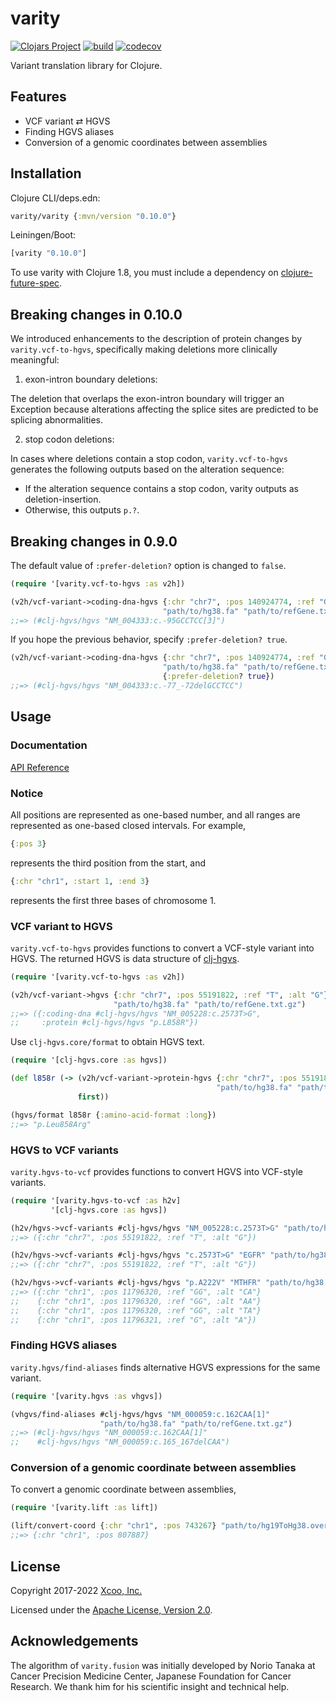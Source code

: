 # varity

[![Clojars Project](https://img.shields.io/clojars/v/varity.svg)](https://clojars.org/varity)
[![build](https://github.com/chrovis/varity/actions/workflows/build.yml/badge.svg)](https://github.com/chrovis/varity/actions/workflows/build.yml)
[![codecov](https://codecov.io/gh/chrovis/varity/branch/master/graph/badge.svg)](https://codecov.io/gh/chrovis/varity)

Variant translation library for Clojure.

## Features

* VCF variant ⇄ HGVS
* Finding HGVS aliases
* Conversion of a genomic coordinates between assemblies

## Installation

Clojure CLI/deps.edn:

```clojure
varity/varity {:mvn/version "0.10.0"}
```

Leiningen/Boot:

```clojure
[varity "0.10.0"]
```

To use varity with Clojure 1.8, you must include a dependency on
[clojure-future-spec](https://github.com/tonsky/clojure-future-spec).

## Breaking changes in 0.10.0

We introduced enhancements to the description of protein changes by `varity.vcf-to-hgvs`, specifically making deletions more clinically meaningful:

1. exon-intron boundary deletions:

The deletion that overlaps the exon-intron boundary will trigger an Exception because alterations affecting the splice sites are predicted to be splicing abnormalities.

2. stop codon deletions:

In cases where deletions contain a stop codon, `varity.vcf-to-hgvs` generates the following outputs based on the alteration sequence:

- If the alteration sequence contains a stop codon, varity outputs as deletion-insertion.
- Otherwise, this outputs `p.?`.

## Breaking changes in 0.9.0

The default value of `:prefer-deletion?` option is changed to `false`.

```clojure
(require '[varity.vcf-to-hgvs :as v2h])

(v2h/vcf-variant->coding-dna-hgvs {:chr "chr7", :pos 140924774, :ref "GGGAGGC", :alt "G"}
                                  "path/to/hg38.fa" "path/to/refGene.txt.gz")
;;=> (#clj-hgvs/hgvs "NM_004333:c.-95GCCTCC[3]")
```

If you hope the previous behavior, specify `:prefer-deletion? true`.

```clojure
(v2h/vcf-variant->coding-dna-hgvs {:chr "chr7", :pos 140924774, :ref "GGGAGGC", :alt "G"}
                                  "path/to/hg38.fa" "path/to/refGene.txt.gz"
                                  {:prefer-deletion? true})
;;=> (#clj-hgvs/hgvs "NM_004333:c.-77_-72delGCCTCC")
```

## Usage

### Documentation

[API Reference](https://chrovis.github.io/varity/)

### Notice

All positions are represented as one-based number, and all ranges are
represented as one-based closed intervals. For example,

```clojure
{:pos 3}
```

represents the third position from the start, and

```clojure
{:chr "chr1", :start 1, :end 3}
```

represents the first three bases of chromosome 1.

### VCF variant to HGVS

`varity.vcf-to-hgvs` provides functions to convert a VCF-style variant into HGVS.
The returned HGVS is data structure of [clj-hgvs](https://github.com/chrovis/clj-hgvs).

```clojure
(require '[varity.vcf-to-hgvs :as v2h])

(v2h/vcf-variant->hgvs {:chr "chr7", :pos 55191822, :ref "T", :alt "G"}
                       "path/to/hg38.fa" "path/to/refGene.txt.gz")
;;=> ({:coding-dna #clj-hgvs/hgvs "NM_005228:c.2573T>G",
;;     :protein #clj-hgvs/hgvs "p.L858R"})
```

Use `clj-hgvs.core/format` to obtain HGVS text.

```clojure
(require '[clj-hgvs.core :as hgvs])

(def l858r (-> (v2h/vcf-variant->protein-hgvs {:chr "chr7", :pos 55191822, :ref "T", :alt "G"}
                                              "path/to/hg38.fa" "path/to/refGene.txt.gz")
               first))

(hgvs/format l858r {:amino-acid-format :long})
;;=> "p.Leu858Arg"
```

### HGVS to VCF variants

`varity.hgvs-to-vcf` provides functions to convert HGVS into VCF-style variants.

```clojure
(require '[varity.hgvs-to-vcf :as h2v]
         '[clj-hgvs.core :as hgvs])

(h2v/hgvs->vcf-variants #clj-hgvs/hgvs "NM_005228:c.2573T>G" "path/to/hg38.fa" "path/to/refGene.txt.gz")
;;=> ({:chr "chr7", :pos 55191822, :ref "T", :alt "G"})

(h2v/hgvs->vcf-variants #clj-hgvs/hgvs "c.2573T>G" "EGFR" "path/to/hg38.fa" "path/to/refGene.txt.gz")
;;=> ({:chr "chr7", :pos 55191822, :ref "T", :alt "G"})

(h2v/hgvs->vcf-variants #clj-hgvs/hgvs "p.A222V" "MTHFR" "path/to/hg38.fa" "path/to/refGene.txt.gz")
;;=> ({:chr "chr1", :pos 11796320, :ref "GG", :alt "CA"}
;;    {:chr "chr1", :pos 11796320, :ref "GG", :alt "AA"}
;;    {:chr "chr1", :pos 11796320, :ref "GG", :alt "TA"}
;;    {:chr "chr1", :pos 11796321, :ref "G", :alt "A"})
```

### Finding HGVS aliases

`varity.hgvs/find-aliases` finds alternative HGVS expressions for the same
variant.

```clojure
(require '[varity.hgvs :as vhgvs])

(vhgvs/find-aliases #clj-hgvs/hgvs "NM_000059:c.162CAA[1]"
                    "path/to/hg38.fa" "path/to/refGene.txt.gz")
;;=> (#clj-hgvs/hgvs "NM_000059:c.162CAA[1]"
;;    #clj-hgvs/hgvs "NM_000059:c.165_167delCAA")
```

### Conversion of a genomic coordinate between assemblies

To convert a genomic coordinate between assemblies,

```clojure
(require '[varity.lift :as lift])

(lift/convert-coord {:chr "chr1", :pos 743267} "path/to/hg19ToHg38.over.chain.gz")
;;=> {:chr "chr1", :pos 807887}
```

## License

Copyright 2017-2022 [Xcoo, Inc.](https://xcoo.jp/)

Licensed under the [Apache License, Version 2.0](LICENSE).

## Acknowledgements

The algorithm of `varity.fusion` was initially developed by Norio Tanaka at Cancer Precision Medicine Center, Japanese Foundation for Cancer Research. We thank him for his scientific insight and technical help.
